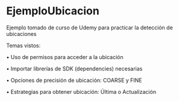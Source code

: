 # EjemploUbicacion
Ejemplo tomado de curso de Udemy para practicar la detección de ubicaciones

Temas vistos:

•	Uso de permisos para acceder a la ubicación

•	Importar librerías de SDK (dependencies) necesarias

•	Opciones de precisión de ubicación: COARSE y FINE

•	Estrategias para obtener ubicación: Última o Actualización
